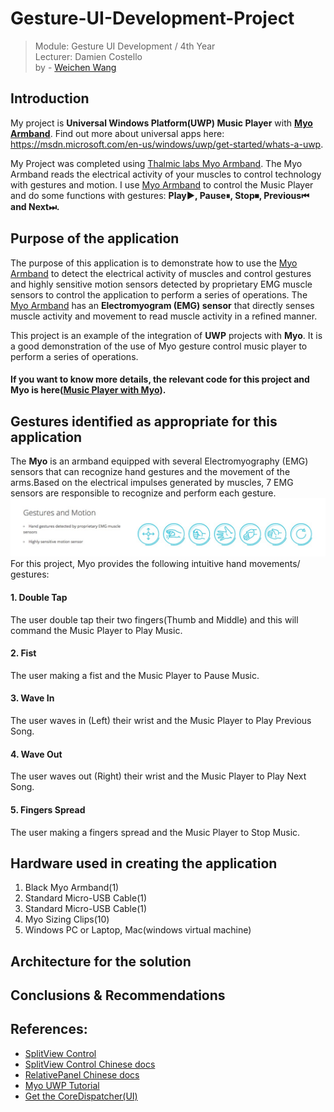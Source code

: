 # Gesture-UI-Development-Project
> Module: Gesture UI Development / 4th Year     
> Lecturer: Damien Costello     
> by - [Weichen Wang](https://w326004741.github.io/)

## Introduction
My project is **Universal Windows Platform(UWP) Music Player** with **[Myo Armband](https://www.myo.com/)**. Find out more about universal apps here: https://msdn.microsoft.com/en-us/windows/uwp/get-started/whats-a-uwp. 

My Project was completed using [Thalmic labs Myo Armband](https://www.myo.com/). The Myo Armband reads the electrical activity of your muscles to control technology with gestures and motion. I use [Myo Armband](https://www.myo.com/) to control the Music Player and do some functions with gestures: **Play▶️, Pause⏸, Stop⏹, Previous⏮ and Next⏭.**


## Purpose of the application
The purpose of this application is to demonstrate how to use the [Myo Armband](https://www.myo.com/) to detect the electrical activity of muscles and control gestures and highly sensitive motion sensors detected by proprietary EMG muscle sensors to control the application to perform a series of operations. The [Myo Armband](https://www.myo.com/) has an **Electromyogram (EMG) sensor** that directly senses muscle activity and movement to read muscle activity in a refined manner.

This project is an example of the integration of **UWP** projects with **Myo**. It is a good demonstration of the use of Myo gesture control music player to perform a series of operations. 

#### If you want to know more details, the relevant code for this project and Myo is here([Music Player with Myo](https://github.com/w326004741/Gesture-UI-Development-Project/wiki/Music-Player-with-Myo)).

## Gestures identified as appropriate for this application
The **Myo** is an armband equipped with several Electromyography (EMG) sensors that can recognize hand gestures and the movement of the arms.Based on the electrical impulses generated by muscles, 7 EMG sensors are responsible to recognize and perform each gesture. ![image](https://github.com/w326004741/Gesture-UI-Development-Project/blob/master/image/3031521800414_.pic.jpg)
For this project, Myo provides the following intuitive hand movements/ gestures:

#### 1. Double Tap 

The user double tap their two fingers(Thumb and Middle) and this will command the Music Player to Play Music.
#### 2. Fist

The user making a fist and the Music Player to Pause Music.
#### 3. Wave In

The user waves in (Left) their wrist and the Music Player to Play Previous Song.
#### 4. Wave Out

The user waves out (Right) their wrist and the Music Player to Play Next Song.
#### 5. Fingers Spread

The user making a fingers spread and the Music Player to Stop Music.
## Hardware used in creating the application
1. Black Myo Armband(1)
2. Standard Micro-USB Cable(1)
3. Standard Micro-USB Cable(1)
4. Myo Sizing Clips(10)
5. Windows PC or Laptop, Mac(windows virtual machine)
## Architecture for the solution

## Conclusions & Recommendations



## References:
- [SplitView Control](https://docs.microsoft.com/en-us/windows/uwp/design/controls-and-patterns/split-view)   
- [SplitView Control Chinese docs](http://lib.csdn.net/article/csharp/32756)
- [RelativePanel Chinese docs](https://www.jianshu.com/p/338d9046a872)
- [Myo UWP Tutorial](https://elbruno.com/2016/08/02/myo-windows-10-uwp-apps-myo-and-visual-studio-2015/)
- [Get the CoreDispatcher(UI)](https://stackoverflow.com/questions/16477190/correct-way-to-get-the-coredispatcher-in-a-windows-store-app)
